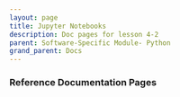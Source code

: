 ```yaml
---
layout: page
title: Jupyter Notebooks
description: Doc pages for lesson 4-2
parent: Software-Specific Module- Python
grand_parent: Docs
---
```


### Reference Documentation Pages
